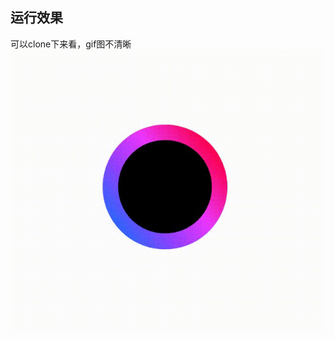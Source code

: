 ## 运行效果
 可以clone下来看，gif图不清晰  
![image text](https://github.com/Carloin/css-animation/blob/master/Video_2020-08-16_151346.gif)
